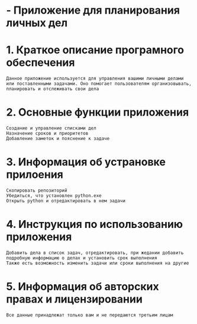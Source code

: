 # - Приложение для планирования личных дел
# 1. Краткое описание програмного обеспечения
	Данное приложение используется для управления вашими личными делами или поставленными задачами. Оно помогает пользователям организовывать, планировать и отслеживать свои дела
# 2. Основные функции приложения
	Создание и управление списками дел
	Назначение сроков и приоритетов
	Добавление заметок и пояснение к задаче
# 3. Информация об устрановке прилоения 
	Скопировать репозиторий
	Убедиться, что установлен python.exe
	Открыть python и отредактировать в нем задачи
# 4. Инструкция по использованию приложения
	Добавить дела в список задач, отредактировать, при жедании добавить подробную информацию о делах и установить срок выполнения
	Также есть возможность изменить задачи или сроки выполнения на другие
# 5. Информация об авторских правах и лицензировании
	Все данные принадлежат только вам и не передаются третьим лицам
